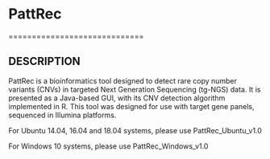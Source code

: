 # PattRec
=============================

DESCRIPTION
------------
PattRec is a bioinformatics tool designed to detect rare copy number variants (CNVs) in targeted Next Generation Sequencing (tg-NGS) data. It is presented as a Java-based GUI, with its CNV detection algorithm implemented in R.
This tool was designed for use with target gene panels, sequenced in Illumina platforms.


For Ubuntu 14.04, 16.04 and 18.04 systems, please use PattRec_Ubuntu_v1.0

For Windows 10 systems, please use PattRec_Windows_v1.0

